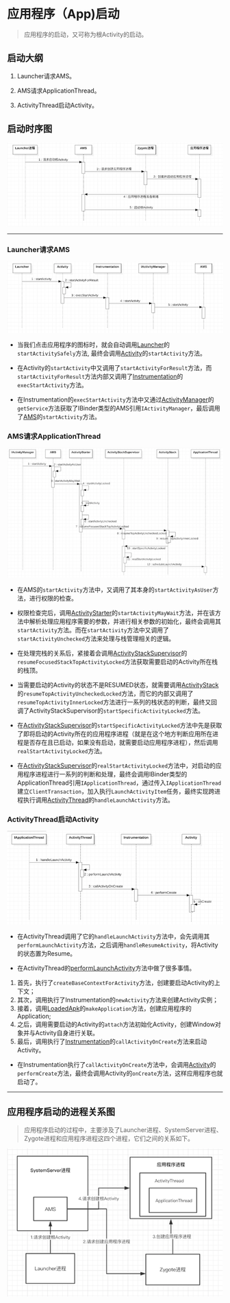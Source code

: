 # 应用程序（App)启动

> 应用程序的启动，又可称为根Activity的启动。

## 启动大纲

1. Launcher请求AMS。

2. AMS请求ApplicationThread。

3. ActivityThread启动Activity。

## 启动时序图

![](../img/appstart.png)

---

### Launcher请求AMS

![](../img/appstart1.png)

* 当我们点击应用程序的图标时，就会自动调用[Launcher](http://androidxref.com/9.0.0_r3/xref/packages/apps/Launcher3/src/com/android/launcher3/Launcher.java#1667)的`startActivitySafely`方法, 最终会调用[Activity](http://androidxref.com/9.0.0_r3/xref/frameworks/base/core/java/android/app/Activity.java#4899)的`startActivity`方法。

* 在Activity的`startActivity`中又调用了`startActivityForResult`方法，而`startActivityForResult`方法内部又调用了[Instrumentation](http://androidxref.com/9.0.0_r3/xref/frameworks/base/core/java/android/app/Instrumentation.java#1635)的`execStartActivity`方法。

* 在Instrumentation的`execStartActivity`方法中又通过[ActivityManager](http://androidxref.com/9.0.0_r3/xref/frameworks/base/core/java/android/app/ActivityManager.java#4125)的`getService`方法获取了IBinder类型的AMS引用`IActivityManager`，最后调用了[AMS](http://androidxref.com/9.0.0_r3/xref/frameworks/base/services/core/java/com/android/server/am/ActivityManagerService.java#5079)的`startActivity`方法。

### AMS请求ApplicationThread

![](../img/appstart2.png)

* 在AMS的`startActivity`方法中，又调用了其本身的`startActivityAsUser`方法，进行权限的检查。

* 权限检查完后，调用[ActivityStarter](http://androidxref.com/9.0.0_r3/xref/frameworks/base/services/core/java/com/android/server/am/ActivityStarter.java#945)的`startActivityMayWait`方法，并在该方法中解析处理应用程序需要的参数，并进行相关参数的初始化，最终会调用其`startActivity`方法。而在`startActivity`方法中又调用了`startActivityUnchecked`方法来处理与栈管理相关的逻辑。

* 在处理完栈的关系后，紧接着会调用[ActivityStackSupervisor](http://androidxref.com/9.0.0_r3/xref/frameworks/base/services/core/java/com/android/server/am/ActivityStackSupervisor.java#2214)的`resumeFocusedStackTopActivityLocked`方法获取需要启动的Activity所在栈的栈顶。

* 当需要启动的Activity的状态不是RESUMED状态，就需要调用[ActivityStack](http://androidxref.com/9.0.0_r3/xref/frameworks/base/services/core/java/com/android/server/am/ActivityStack.java#2282)的`resumeTopActivityUncheckedLocked`方法，而它的内部又调用了`resumeTopActivityInnerLocked`方法进行一系列的栈状态的判断，最终又回调了ActivityStackSupervisor的`startSpecificActivityLocked`方法。

* 在[ActivityStackSupervisor](http://androidxref.com/9.0.0_r3/xref/frameworks/base/services/core/java/com/android/server/am/ActivityStackSupervisor.java#1678)的`startSpecificActivityLocked`方法中先是获取了即将启动的Activity所在的应用程序进程（就是在这个地方判断应用所在进程是否存在且已启动，如果没有启动，就需要启动应用程序进程），然后调用`realStartActivityLocked`方法。

* 在[ActivityStackSupervisor](http://androidxref.com/9.0.0_r3/xref/frameworks/base/services/core/java/com/android/server/am/ActivityStackSupervisor.java#1377)的`realStartActivityLocked`方法中，对启动的应用程序进程进行一系列的判断和处理，最终会调用IBinder类型的ApplicationThread引用`IApplicationThread`，通过传入`IApplicationThread`建立`ClientTransaction`，加入执行`LaunchActivityItem`任务，最终实现跨进程执行调用[ActivityThread](http://androidxref.com/9.0.0_r3/xref/frameworks/base/core/java/android/app/ActivityThread.java#3024)的`handleLaunchActivity`方法。

### ActivityThread启动Activity

![](../img/appstart3.png)

* 在ActivityThread调用了它的`handleLaunchActivity`方法中，会先调用其`performLaunchActivity`方法，之后调用`handleResumeActivity`，将Activity的状态置为Resume。

* 在ActivityThread的[performLaunchActivity](http://androidxref.com/9.0.0_r3/xref/frameworks/base/core/java/android/app/ActivityThread.java#2808)方法中做了很多事情。

1. 首先，执行了`createBaseContextForActivity`方法，创建要启动Activity的上下文；
2. 其次，调用执行了Instrumentation的`newActivity`方法来创建Activity实例；
3. 接着，调用[LoadedApk](http://androidxref.com/9.0.0_r3/xref/frameworks/base/core/java/android/app/LoadedApk.java#1037)的`makeApplication`方法，创建应用程序的Application;
4. 之后，调用需要启动的Activity的`attach`方法初始化Activity，创建Window对象并与Activity自身进行关联。
5. 最后，调用执行了[Instrumentation](http://androidxref.com/9.0.0_r3/xref/frameworks/base/core/java/android/app/Instrumentation.java#1282)的`callActivityOnCreate`方法来启动Activity。

* 在Instrumentation执行了`callActivityOnCreate`方法中，会调用[Activity](http://androidxref.com/9.0.0_r3/xref/frameworks/base/core/java/android/app/Activity.java#7130)的`performCreate`方法，最终会调用Activity的`onCreate`方法，这样应用程序也就启动了。

---

## 应用程序启动的进程关系图

> 应用程序启动的过程中，主要涉及了Launcher进程、SystemServer进程、Zygote进程和应用程序进程这四个进程，它们之间的关系如下。

![](../img/appstart4.png)





